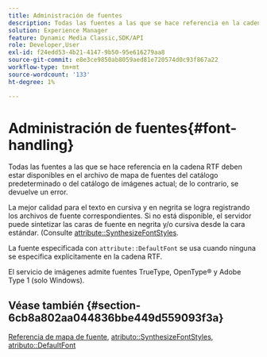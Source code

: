 ```yaml
---
title: Administración de fuentes
description: Todas las fuentes a las que se hace referencia en la cadena RTF deben estar disponibles en el archivo de mapa de fuentes del catálogo predeterminado o del catálogo de imágenes actual; de lo contrario, se devuelve un error.
solution: Experience Manager
feature: Dynamic Media Classic,SDK/API
role: Developer,User
exl-id: f24edd53-4b21-4147-9b50-95e616279aa8
source-git-commit: e8e3ce9850ab8059aed81e720574d0c93f867a22
workflow-type: tm+mt
source-wordcount: '133'
ht-degree: 1%

---
```


# Administración de fuentes{#font-handling}

Todas las fuentes a las que se hace referencia en la cadena RTF deben estar disponibles en el archivo de mapa de fuentes del catálogo predeterminado o del catálogo de imágenes actual; de lo contrario, se devuelve un error.

La mejor calidad para el texto en cursiva y en negrita se logra registrando los archivos de fuente correspondientes. Si no está disponible, el servidor puede sintetizar las caras de fuente en negrita y/o cursiva desde la cara estándar. (Consulte [attribute::SynthesizeFontStyles](/help/aem-is-ir-api/is-api/image-catalog/image-serving-api-ref/c-image-catalog-reference/c-attributes-reference/r-synthesizefontstyles.md).

La fuente especificada con `attribute::DefaultFont` se usa cuando ninguna se especifica explícitamente en la cadena RTF.

El servicio de imágenes admite fuentes TrueType, OpenType® y Adobe Type 1 (solo Windows).

<!-- THIS APPEARS TO BE VERY OLD OUTDATED INFORMATION; URL IS DEAD TOO ## Photofont&reg; font support {#section-74560ae898cf4708aba4c8b4093f5f00}

Photofont&reg; fonts support `textPs=`, with the following restrictions:

* `\cf` is ignored in text spans that specify a Photofont font; Photofont font faces have predefined colors 
* Synthesized font styles are not supported; use of `\b` and `\i`require corresponding font map entries, otherwise an error is returned 

* Vertical text flow is not supported 
* Photofont fonts with 16-bit images are not supported 
* Photofont fonts with multiple glyphs per image are not supported 
* Naïve color conversion is applied unless the Photofont glyph images embed color profiles; in this case, relative colorimetric render intent and blackpoint compensation are always applied

See [https://www.photofont.com](https://www.photofont.com) for additional information. -->

## Véase también {#section-6cb8a802aa044836bbe449d559093f3a}

[Referencia de mapa de fuente](../../../../../is-api/image-catalog/image-serving-api-ref/c-image-catalog-reference/c-font-map-reference/c-font-map-reference.md#concept-f81f319d03c646c5a8ef87b3277dd37d), [atributo::SynthesizeFontStyles](../../../../../is-api/image-catalog/image-serving-api-ref/c-image-catalog-reference/c-attributes-reference/r-synthesizefontstyles.md#reference-1b12ba881b9146c793bcb07407cacb15), [atributo::DefaultFont](../../../../../is-api/image-catalog/image-serving-api-ref/c-image-catalog-reference/c-attributes-reference/r-defaultfont.md#reference-48b763ac254545e89a25c76ff7581107)
